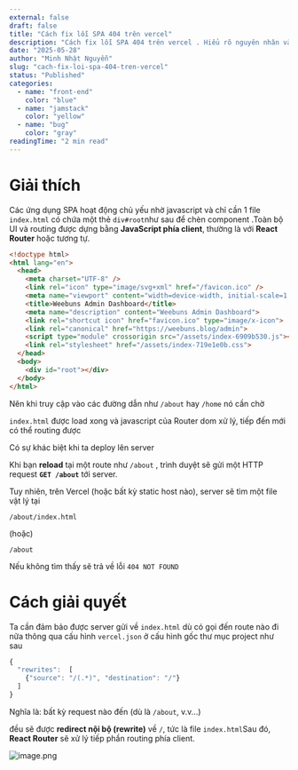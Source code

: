 ```yaml
---
external: false
draft: false
title: "Cách fix lỗi SPA 404 trên vercel"
description: "Cách fix lỗi SPA 404 trên vercel . Hiểu rõ nguyên nhân và config đúng chuẩn"
date: "2025-05-28"
author: "Minh Nhật Nguyễn"
slug: "cach-fix-loi-spa-404-tren-vercel"
status: "Published"
categories:
  - name: "front-end"
    color: "blue"
  - name: "jamstack"
    color: "yellow"
  - name: "bug"
    color: "gray"
readingTime: "2 min read"
---
```


# Giải thích


Các ứng dụng SPA hoạt động chủ yếu nhờ javascript và chỉ cần 1 file `index.html` có chứa một thẻ `div#root`như sau để chèn component .Toàn bộ UI và routing được dựng bằng **JavaScript phía client**, thường là với **React Router** hoặc tương tự.


```html
<!doctype html>
<html lang="en">
  <head>
    <meta charset="UTF-8" />
    <link rel="icon" type="image/svg+xml" href="/favicon.ico" />
    <meta name="viewport" content="width=device-width, initial-scale=1.0" />
    <title>Weebuns Admin Dashboard</title>
    <meta name="description" content="Weebuns Admin Dashboard">
    <link rel="shortcut icon" href="favicon.ico" type="image/x-icon">
    <link rel="canonical" href="https://weebuns.blog/admin">
    <script type="module" crossorigin src="/assets/index-6909b530.js"></script>
    <link rel="stylesheet" href="/assets/index-719e1e0b.css">
  </head>
  <body>
    <div id="root"></div>
  </body>
</html>
```


Nên khi truy cập vào các đường dẫn như `/about` hay `/home` nó cần chờ 


`index.html` được load xong và javascript của Router dom xử lý, tiếp đến mới có thể routing được



Có sự khác biệt khi ta deploy lên server 


Khi bạn **reload** tại một route như `/about` , trình duyệt sẽ gửi một HTTP request **`GET /about`** tới server.


Tuy nhiên, trên Vercel (hoặc bất kỳ static host nào), server sẽ tìm một file vật lý tại


```plain text
/about/index.html
```


(hoặc)


```plain text
/about
```


Nếu không tìm thấy sẽ trả về lỗi `404 NOT FOUND`


# Cách giải quyết


Ta cần đảm bảo được server gửi về `index.html` dù có gọi đến route nào đi nữa thông qua cấu hình `vercel.json` ở cấu hình gốc thư mục project như sau 


```javascript
{
  "rewrites":  [
    {"source": "/(.*)", "destination": "/"}
  ]
}
```


Nghĩa là: bất kỳ request nào đến (dù là `/about`, v.v...)


đều sẽ được **redirect nội bộ (rewrite)** về `/`, tức là file `index.html`Sau đó, **React Router** sẽ xử lý tiếp phần routing phía client.


![image.png](/images/blog/260d3757974b7198feeba1e6cb50fafe.png)

